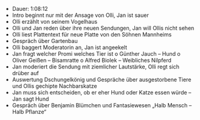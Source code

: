 - Dauer: 1:08:12
- Intro beginnt nur mit der Ansage von Olli, Jan ist sauer
- Olli erzählt von seinem Vogelhaus
- Olli und Jan reden über ihre neuen Sendungen, Jan will Ollis nicht sehen
- Olli liest Plattentext für neue Platte von den Söhnen Mannheims
- Gespräch über Gartenbau
- Olli baggert Moderatorin an, Jan ist angeekelt
- Jan fragt welcher Promi welches Tier ist
	o	Günther Jauch – Hund
	o	Oliver Geißen – Bisamratte
	o	Alfred Biolek – Weibliches Nilpferd
- Jan moderiert die Sendung mit ziemlicher Lautstärke, Olli regt sich drüber auf
- Auswertung Dschungelkönig und Gespräche über ausgestorbene Tiere und Ollis gechipte Nachbarskatze
- Jan muss sich entscheiden, ob er eher Hund oder Katze essen würde – Jan sagt Hund
- Gespräch über Benjamin Blümchen und Fantasiewesen „Halb Mensch – Halb Pflanze“
